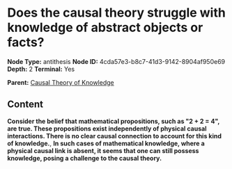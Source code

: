 # Does the causal theory struggle with knowledge of abstract objects or facts?

**Node Type:** antithesis
**Node ID:** 4cda57e3-b8c7-41d3-9142-8904af950e69
**Depth:** 2
**Terminal:** Yes

**Parent:** [Causal Theory of Knowledge](causal-theory-of-knowledge.md)

## Content

**Consider the belief that mathematical propositions, such as "2 + 2 = 4", are true. These propositions exist independently of physical causal interactions. There is no clear causal connection to account for this kind of knowledge.**, **In such cases of mathematical knowledge, where a physical causal link is absent, it seems that one can still possess knowledge, posing a challenge to the causal theory.**
